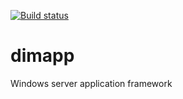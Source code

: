 <!--
Copyright Glen Knowles 2016 - 2019.
Distributed under the Boost Software License, Version 1.0.
-->

[![Build status](https://ci.appveyor.com/api/projects/status/0a248fk1dspywxbm?svg=true)
    ](https://ci.appveyor.com/project/gknowles/dimapp "msvc 2019")

# dimapp
Windows server application framework
